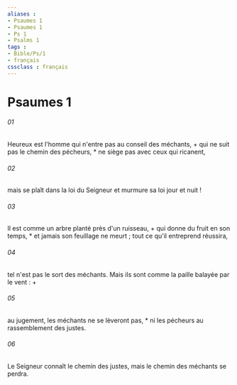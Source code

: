 ```yaml
---
aliases : 
- Psaumes 1
- Psaumes 1
- Ps 1
- Psalms 1
tags : 
- Bible/Ps/1
- français
cssclass : français
---
```


# Psaumes 1

###### 01
Heureux est l'homme qui n'entre pas au conseil des méchants, + qui ne suit pas le chemin des pécheurs, * ne siège pas avec ceux qui ricanent,
###### 02
mais se plaît dans la loi du Seigneur et murmure sa loi jour et nuit !
###### 03
Il est comme un arbre planté près d'un ruisseau, + qui donne du fruit en son temps, * et jamais son feuillage ne meurt ; tout ce qu'il entreprend réussira,
###### 04
tel n'est pas le sort des méchants. Mais ils sont comme la paille balayée par le vent : +
###### 05
au jugement, les méchants ne se lèveront pas, * ni les pécheurs au rassemblement des justes.
###### 06
Le Seigneur connaît le chemin des justes, mais le chemin des méchants se perdra.
